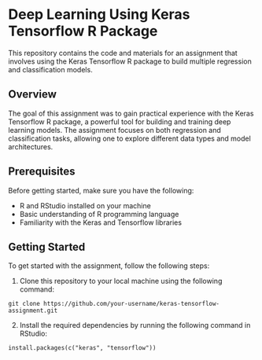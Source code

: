 # Deep Learning Using Keras Tensorflow R Package

This repository contains the code and materials for an assignment that involves using the Keras Tensorflow R package to build multiple regression and classification models.

## Overview
The goal of this assignment was to gain practical experience with the Keras Tensorflow R package, a powerful tool for building and training deep learning models. The assignment focuses on both regression and classification tasks, allowing one to explore different data types and model architectures.

## Prerequisites
Before getting started, make sure you have the following:

- R and RStudio installed on your machine
- Basic understanding of R programming language
- Familiarity with the Keras and Tensorflow libraries

## Getting Started
To get started with the assignment, follow the following steps:

1. Clone this repository to your local machine using the following command:

```
git clone https://github.com/your-username/keras-tensorflow-assignment.git
```

2. Install the required dependencies by running the following command in RStudio:
```
install.packages(c("keras", "tensorflow"))
```

